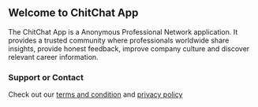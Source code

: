 ## Welcome to ChitChat App

The ChitChat App is a Anonymous Professional Network application. It provides a trusted community where professionals worldwide share insights, provide honest feedback, improve company culture and discover relevant career information.

### Support or Contact

Check out our [terms and condition](https://github.com/shrimpy/chitchat-company/blob/master/policy/Terms-And-Conditions.md) and [privacy policy](https://github.com/shrimpy/chitchat-company/blob/master/policy/Privacy-Policy.md)

